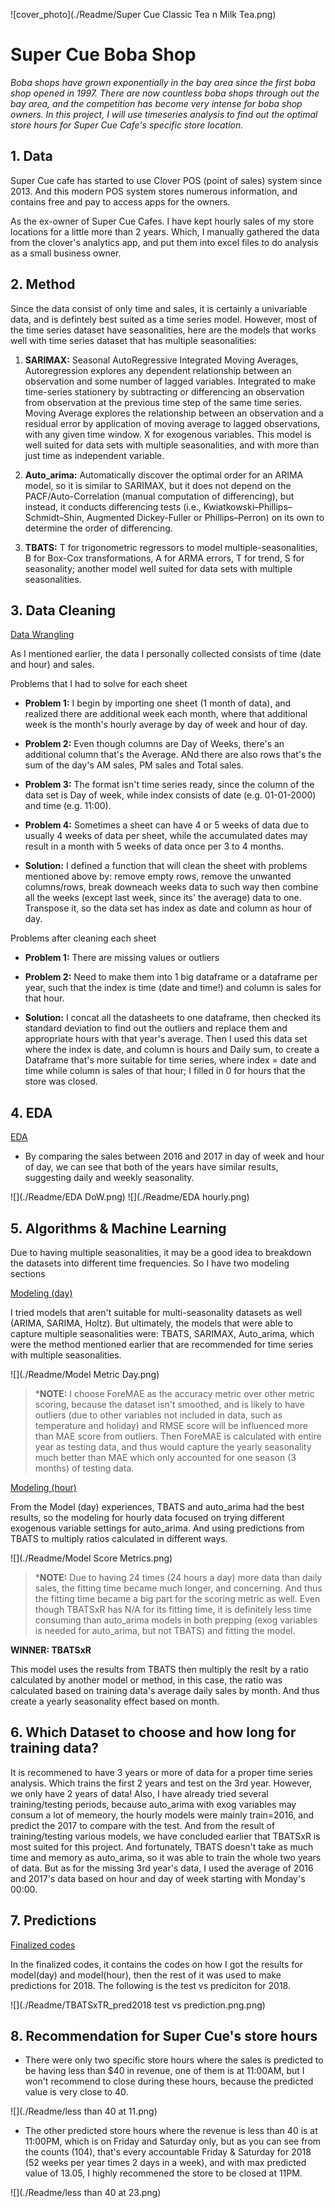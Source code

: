![cover_photo](./Readme/Super Cue Classic Tea n Milk Tea.png)
# Super Cue Boba Shop

*Boba shops have grown exponentially in the bay area since the first boba shop opened in 1997. There are now countless boba shops through out the bay area, and the competition has become very intense for boba shop owners. In this project, I will use timeseries analysis to find out the optimal store hours for Super Cue Cafe's specific store location.*

## 1. Data

Super Cue cafe has started to use Clover POS (point of sales) system since 2013. And this modern POS system stores numerous information, and contains free and pay to access apps for the owners.

As the ex-owner of Super Cue Cafes. I have kept hourly sales of my store locations for a little more than 2 years. Which, I manually gathered the data from the clover's analytics app, and put them into excel files to do analysis as a small business owner.

## 2. Method

Since the data consist of only time and sales, it is certainly a univariable data, and is defintely best suited as a time series model. However, most of the time series dataset have seasonalities, here are the models that works well with time series dataset that has multiple seasonalities:

1. **SARIMAX:** Seasonal AutoRegressive Integrated Moving Averages, Autoregression explores any dependent relationship between an observation and some number of lagged variables. Integrated to make time-series stationery by subtracting or differencing an observation from observation at the previous time step of the same time series. Moving Average explores the relationship between an observation and a residual error by application of moving average to lagged observations, with any given time window. X for exogenous variables. This model is well suited for data sets with multiple seasonalities, and with more than just time as independent variable.

2. **Auto_arima:** Automatically discover the optimal order for an ARIMA model, so it is similar to SARIMAX, but it does not depend on the PACF/Auto-Correlation (manual computation of differencing), but instead, it conducts differencing tests (i.e., Kwiatkowski–Phillips–Schmidt–Shin, Augmented Dickey-Fuller or Phillips–Perron) on its own to determine the order of differencing.

3. **TBATS:** T for trigonometric regressors to model multiple-seasonalities, B for Box-Cox transformations, A for ARMA errors, T for trend, S for seasonality; another model well suited for data sets with multiple seasonalities.


## 3. Data Cleaning

[Data Wrangling](https://github.com/tc18fwd/SpringBoard/blob/master/Capstone%20Two/Capstone%202%20Data%20Wrangling.ipynb)

As I mentioned earlier, the data I personally collected consists of time (date and hour) and sales.

Problems that I had to solve for each sheet

* **Problem 1:** I begin by importing one sheet (1 month of data), and realized there are additional week each month, where that additional week is the month's hourly average by day of week and hour of day.

* **Problem 2:** Even though columns are Day of Weeks, there's an additional column that's the Average. ANd there are also rows that's the sum of the day's AM sales, PM sales and Total sales.

* **Problem 3:** The format isn't time series ready, since the column of the data set is Day of week, while index consists of date (e.g. 01-01-2000) and time (e.g. 11:00).

* **Problem 4:** Sometimes a sheet can have 4 or 5 weeks of data due to usually 4 weeks of data per sheet, while the accumulated dates may result in a month with 5 weeks of data once per 3 to 4 months.

* **Solution:** I defined a function that will clean the sheet with problems mentioned above by: remove empty rows, remove the unwanted columns/rows, break downeach weeks data to such way then combine all the weeks (except last week, since its' the average) data to one. Transpose it, so the data set has index as date and column as hour of day.

Problems after cleaning each sheet

* **Problem 1:** There are missing values or outliers

* **Problem 2:** Need to make them into 1 big dataframe or a dataframe per year, such that the index is time (date and time!) and column is sales for that hour.

* **Solution:** I concat all the datasheets to one dataframe, then checked its standard deviation to find out the outliers and replace them and appropriate hours with that year's average. Then I used this data set where the index is date, and column is hours and Daily sum, to create a Dataframe that's more suitable for time series, where index = date and time while column is sales of that hour; I filled in 0 for hours that the store was closed.

## 4. EDA

[EDA](https://github.com/tc18fwd/SpringBoard/blob/master/Capstone%20Two/Capstone%202%20EDA.ipynb)

* By comparing the sales between 2016 and 2017 in day of week and hour of day, we can see that both of the years have similar results, suggesting daily and weekly seasonality.

![](./Readme/EDA DoW.png)
![](./Readme/EDA hourly.png)

## 5. Algorithms & Machine Learning

Due to having multiple seasonalities, it may be a good idea to breakdown the datasets into different time frequencies. So I have two modeling sections

[Modeling (day)](https://github.com/tc18fwd/SpringBoard/blob/master/Capstone%20Two/Capstone%202%20modeling%20(day).ipynb)

I tried models that aren't suitable for multi-seasonality datasets as well (ARIMA, SARIMA, Holtz). But ultimately, the models that were able to capture multiple seasonalities were:
TBATS, SARIMAX, Auto_arima, which were the method mentioned earlier that are recommended for time series with multiple seasonalities.

![](./Readme/Model Metric Day.png)

>***NOTE:** I choose ForeMAE as the accuracy metric over other metric scoring, because the dataset isn't smoothed, and is likely to have outliers (due to other variables not included in data, such as temperature and holiday) and RMSE score will be influenced more than MAE score from outliers. Then ForeMAE is calculated with entire year as testing data, and thus would capture the yearly seasonality much better than MAE which only accounted for one season (3 months) of testing data.

[Modeling (hour)](https://github.com/tc18fwd/SpringBoard/blob/master/Capstone%20Two/Capstone%202%20modeling%20(hour).ipynb)

From the Model (day) experiences, TBATS and auto_arima had the best results, so the modeling for hourly data focused on trying different exogenous variable settings for auto_arima. And using predictions from TBATS to multiply ratios calculated in different ways.

![](./Readme/Model Score Metrics.png)

>***NOTE:** Due to having 24 times (24 hours a day) more data than daily sales, the fitting time became much longer, and concerning. And thus the fitting time became a big part for the scoring metric as well. Even though TBATSxR has N/A for its fitting time, it is definitely less time consuming than auto_arima models in both prepping (exog variables is needed for auto_arima, but not TBATS) and fitting the model.

**WINNER: TBATSxR**

This model uses the results from TBATS then multiply the reslt by a ratio calculated by another model or method, in this case, the ratio was calculated based on training data's average daily sales by month. And thus create a yearly seasonality effect based on month.


## 6. Which Dataset to choose and how long for training data?

It is recommened to have 3 years or more of data for a proper time series analysis. Which trains the first 2 years and test on the 3rd year. However, we only have 2 years of data! Also, I have already tried several training/testing periods, because auto_arima with exog variables may consum a lot of memeory, the hourly models were mainly train=2016, and predict the 2017 to compare with the test. And from the result of training/testing various models, we have concluded earlier that TBATSxR is most suited for this project. And fortunately, TBATS doesn't take as much time and memory as auto_arima, so it was able to train the whole two years of data.
But as for the missing 3rd year's data, I used the average of 2016 and 2017's data based on hour and day of week starting with Monday's 00:00.

## 7. Predictions

[Finalized codes](https://github.com/tc18fwd/SpringBoard/blob/master/Capstone%20Two/Capstone%202%20Finalized%20Codes.ipynb)

In the finalized codes, it contains the codes on how I got the results for model(day) and model(hour), then the rest of it was used to make predictions for 2018. The following is the test vs prediciton for 2018.

![](./Readme/TBATSxTR_pred2018 test vs prediction.png.png)

## 8. Recommendation for Super Cue's store hours

* There were only two specific store hours where the sales is predicted to be having less than $40 in revenue, one of them is at 11:00AM, but I won't recommend to close during these hours, because the predicted value is very close to 40.

![](./Readme/less than 40 at 11.png)

* The other predicted store hours where the revenue is less than 40 is at 11:00PM, which is on Friday and Saturday only, but as you can see from the counts (104), that's every accountable Friday & Saturday for 2018 (52 weeks per year times 2 days in a week), and with max predicted value of 13.05, I highly recommened the store to be closed at 11PM.

![](./Readme/less than 40 at 23.png)
